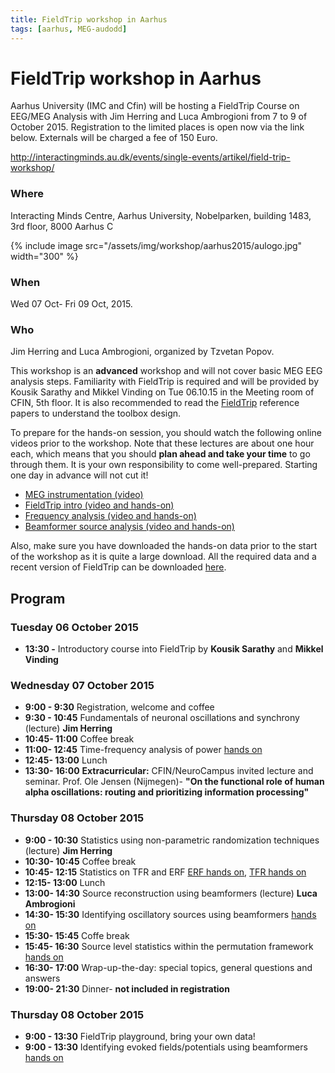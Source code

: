 ```yaml
---
title: FieldTrip workshop in Aarhus
tags: [aarhus, MEG-audodd]
---
```


# FieldTrip workshop in Aarhus

Aarhus University (IMC and Cfin) will be hosting a FieldTrip Course on EEG/MEG Analysis with Jim Herring and Luca Ambrogioni from 7 to 9 of October 2015. Registration to the limited places is open now via the link below. Externals will be charged a fee of 150 Euro.

<http://interactingminds.au.dk/events/single-events/artikel/field-trip-workshop/>

### Where

Interacting Minds Centre, Aarhus University, Nobelparken, building 1483, 3rd floor, 8000 Aarhus C

{% include image src="/assets/img/workshop/aarhus2015/aulogo.jpg" width="300" %}

### When

Wed 07 Oct- Fri 09 Oct, 2015.

### Who

Jim Herring and Luca Ambrogioni, organized by Tzvetan Popov.

This workshop is an **advanced** workshop and will not cover basic MEG EEG analysis steps. Familiarity with FieldTrip is required and will be provided by Kousik Sarathy and Mikkel Vinding on Tue 06.10.15 in the Meeting room of CFIN, 5th floor. It is also recommended to read the [FieldTrip](http://www.hindawi.com/journals/cin/2011/156869/) reference papers to understand the toolbox design.  

To prepare for the hands-on session, you should watch the following online videos prior to the workshop. Note that these lectures are about one hour each, which means that you should **plan ahead and take your time** to go through them. It is your own responsibility to come well-prepared. Starting one day in advance will not cut it!

-   [MEG instrumentation (video)](https://www.youtube.com/watch?v=15Qs4fuPpes)
-   [FieldTrip intro (video and hands-on)](/tutorial/introduction)
-   [Frequency analysis (video and hands-on)](/tutorial/timefrequencyanalysis)
-   [Beamformer source analysis (video and hands-on)](/tutorial/beamformer)

Also, make sure you have downloaded the hands-on data prior to the start of the workshop as it is quite a large download. All the required data and a recent version of FieldTrip can be downloaded [here](ftp://ftp.fieldtriptoolbox.org/pub/fieldtrip/tutorial/aarhus/workshop/hands-on.rar).

## Program

### Tuesday 06 October 2015

-   **13:30 -**  Introductory course into FieldTrip by **Kousik Sarathy** and **Mikkel Vinding**

### Wednesday 07 October 2015

-   **9:00 - 9:30**     Registration, welcome and coffee
-   **9:30 - 10:45**    Fundamentals of neuronal oscillations and synchrony (lecture) **Jim Herring**
-   **10:45- 11:00**    Coffee break
-   **11:00- 12:45**    Time-frequency analysis of power [hands on](/tutorial/timefrequencyanalysis)
-   **12:45- 13:00**    Lunch
-   **13:30- 16:00**    **Extracurricular:** CFIN/NeuroCampus invited lecture and seminar. Prof. Ole Jensen (Nijmegen)- **"On the functional role of human alpha oscillations: routing and prioritizing information processing"**

### Thursday 08 October 2015

-   **9:00 - 10:30**    Statistics using non-parametric randomization techniques (lecture) **Jim Herring**
-   **10:30- 10:45**    Coffee break
-   **10:45- 12:15**    Statistics on TFR and ERF [ERF hands on](/tutorial/cluster_permutation_timelock), [TFR hands on](/tutorial/cluster_permutation_freq)
-   **12:15- 13:00**    Lunch
-   **13:00- 14:30**    Source reconstruction using beamformers (lecture) **Luca Ambrogioni**
-   **14:30- 15:30**    Identifying oscillatory sources using beamformers [hands on](/tutorial/natmeg/beamforming)
-   **15:30- 15:45**    Coffe break
-   **15:45- 16:30**    Source level statistics within the permutation framework [hands on](/tutorial/aarhus/beamformingerf#meg_plotting_sources_of_response_related_evoked_field_using_statistical_threshold)
-   **16:30- 17:00**    Wrap-up-the-day: special topics, general questions and answers
-   **19:00- 21:30**    Dinner- **not included in registration**

### Thursday 08 October 2015

-   **9:00 - 13:30**    FieldTrip playground, bring your own data!
-   **9:00 - 13:30**    Identifying evoked fields/potentials using beamformers [hands on](/tutorial/aarhus/beamformingerf)
